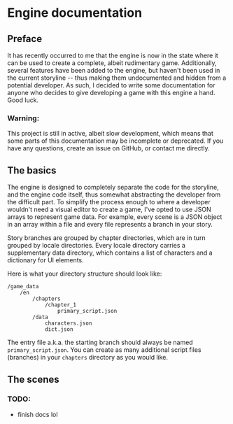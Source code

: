 # Engine documentation
## Preface

It has recently occurred to me that the engine is now in the state where it can be used to create a complete, albeit rudimentary game. Additionally, several features have been added to the engine, but haven't been used in the current storyline -- thus making them undocumented and hidden from a potential developer. As such, I decided to write some documentation for anyone who decides to give developing a game with this engine a hand. Good luck.

### Warning:

This project is still in active, albeit slow development, which means that some parts of this documentation may be incomplete or deprecated. If you have any questions, create an issue on GitHub, or contact me directly.


## The basics

The engine is designed to completely separate the code for the storyline, and the engine code itself, thus somewhat abstracting the developer from the difficult part. To simplify the process enough to where a developer wouldn't need a visual editor to create a game, I've opted to use JSON arrays to represent game data. For example, every scene is a JSON object in an array within a file and every file represents a branch in your story.

Story branches are grouped by chapter directories, which are in turn grouped by locale directories. Every locale directory carries a supplementary data directory, which contains a list of characters and a dictionary for UI elements.

Here is what your directory structure should look like:

```
/game_data
	/en
		/chapters
			/chapter_1
				primary_script.json
		/data
			characters.json
			dict.json
```
The entry file a.k.a. the starting branch should always be named `primary_script.json`. You can create as many additional script files (branches) in your `chapters` directory as you would like. 

## The scenes

### TODO:
- finish docs lol
